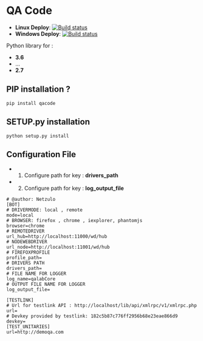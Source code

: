 # QA Code

+ **Linux Deploy**: [![Build status ](https://travis-ci.org/netzulo/qacode.svg?branch=master)](https://travis-ci.org/netzulo/qacode)
+ **Windows Deploy**: [![Build status](https://ci.appveyor.com/api/projects/status/4a0tc5pis1bykt9x?svg=true)](https://ci.appveyor.com/project/netzulo/qacode)

Python library for :

  +  **3.6**
  +  ...
  +  **2.7**

## PIP installation ?

```
pip install qacode
```

## SETUP.py installation

```
python setup.py install
```

## Configuration File

+ 1. Configure path for key : **drivers_path**
+ 2. Configure path for key : **log_output_file**

```
# @author: Netzulo
[BOT]
# DRIVERMODE: local , remote
mode=local
# BROWSER: firefox , chrome , iexplorer, phantomjs
browser=chrome
# REMOTEDRIVER
url_hub=http://localhost:11000/wd/hub
# NODEWEBDRIVER
url_node=http://localhost:11001/wd/hub
# FIREFOXPROFILE
profile_path=
# DRIVERS PATH
drivers_path=
# FILE NAME FOR LOGGER
log_name=qalabCore
# OUTPUT FILE NAME FOR LOGGER
log_output_file=

[TESTLINK]
# Url for testlink API : http://localhost/lib/api/xmlrpc/v1/xmlrpc.php
url=
# Devkey provided by testlink: 182c5b87c776ff2956b68e23eae866d9
devkey= 
[TEST_UNITARIES]
url=http://demoqa.com

```
